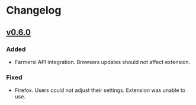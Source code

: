 # Changelog

## [v0.6.0](https://github.com/zenit710/farmersi-notifier/compare/0.5.1...v0.6.0)

### Added

- Farmersi API integration. Browsers updates should not affect extension.

### Fixed

- Firefox. Users could not adjust their settings. Extension was unable to use.